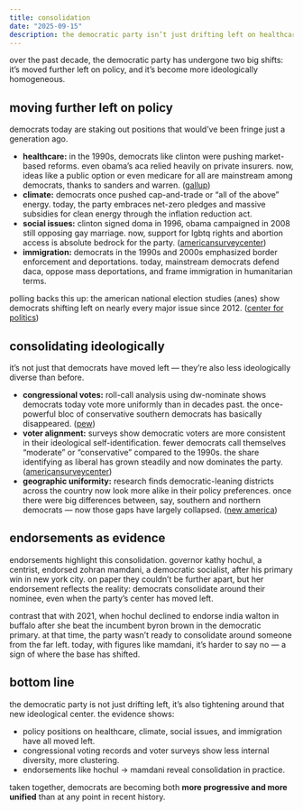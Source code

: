 ```yaml
---
title: consolidation
date: "2025-09-15"
description: the democratic party isn’t just drifting left on healthcare, climate, and social issues—it’s also consolidating ideologically, becoming more homogeneous and unified than in the past.
---
```


over the past decade, the democratic party has undergone two big shifts: it’s moved further left on policy, and it’s become more ideologically homogeneous.

## moving further left on policy

democrats today are staking out positions that would’ve been fringe just a generation ago.

* **healthcare:** in the 1990s, democrats like clinton were pushing market-based reforms. even obama’s aca relied heavily on private insurers. now, ideas like a public option or even medicare for all are mainstream among democrats, thanks to sanders and warren. ([gallup](https://news.gallup.com/poll/246806/understanding-shifts-democratic-party-ideology.aspx?utm_source=chatgpt.com))
* **climate:** democrats once pushed cap-and-trade or “all of the above” energy. today, the party embraces net-zero pledges and massive subsidies for clean energy through the inflation reduction act.
* **social issues:** clinton signed doma in 1996, obama campaigned in 2008 still opposing gay marriage. now, support for lgbtq rights and abortion access is absolute bedrock for the party. ([americansurveycenter](https://www.americansurveycenter.org/research/the-democratic-partys-transformation-more-diverse-educated-and-liberal-but-less-religious/?utm_source=chatgpt.com))
* **immigration:** democrats in the 1990s and 2000s emphasized border enforcement and deportations. today, mainstream democrats defend daca, oppose mass deportations, and frame immigration in humanitarian terms.

polling backs this up: the american national election studies (anes) show democrats shifting left on nearly every major issue since 2012. ([center for politics](https://centerforpolitics.org/crystalball/both-white-and-nonwhite-democrats-are-moving-left/?utm_source=chatgpt.com))

## consolidating ideologically

it’s not just that democrats have moved left — they’re also less ideologically diverse than before.

* **congressional votes:** roll-call analysis using dw-nominate shows democrats today vote more uniformly than in decades past. the once-powerful bloc of conservative southern democrats has basically disappeared. ([pew](https://www.pewresearch.org/short-reads/2022/03/10/the-polarization-in-todays-congress-has-roots-that-go-back-decades/?utm_source=chatgpt.com))
* **voter alignment:** surveys show democratic voters are more consistent in their ideological self-identification. fewer democrats call themselves “moderate” or “conservative” compared to the 1990s. the share identifying as liberal has grown steadily and now dominates the party. ([americansurveycenter](https://www.americansurveycenter.org/research/the-democratic-partys-transformation-more-diverse-educated-and-liberal-but-less-religious/?utm_source=chatgpt.com))
* **geographic uniformity:** research finds democratic-leaning districts across the country now look more alike in their policy preferences. once there were big differences between, say, southern and northern democrats — now those gaps have largely collapsed. ([new america](https://newamerica.org/political-reform/reports/understanding-the-partisan-divide/?utm_source=chatgpt.com))

## endorsements as evidence

endorsements highlight this consolidation. governor kathy hochul, a centrist, endorsed zohran mamdani, a democratic socialist, after his primary win in new york city. on paper they couldn’t be further apart, but her endorsement reflects the reality: democrats consolidate around their nominee, even when the party’s center has moved left.

contrast that with 2021, when hochul declined to endorse india walton in buffalo after she beat the incumbent byron brown in the democratic primary. at that time, the party wasn’t ready to consolidate around someone from the far left. today, with figures like mamdani, it’s harder to say no — a sign of where the base has shifted.

## bottom line

the democratic party is not just drifting left, it’s also tightening around that new ideological center. the evidence shows:

* policy positions on healthcare, climate, social issues, and immigration have all moved left.
* congressional voting records and voter surveys show less internal diversity, more clustering.
* endorsements like hochul → mamdani reveal consolidation in practice.

taken together, democrats are becoming both **more progressive and more unified** than at any point in recent history.
